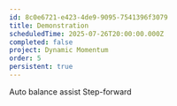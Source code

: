 ```yaml
---
id: 8c0e6721-e423-4de9-9095-7541396f3079
title: Demonstration
scheduledTime: 2025-07-26T20:00:00.000Z
completed: false
project: Dynamic Momentum
order: 5
persistent: true
---
```


Auto balance assist
Step-forward